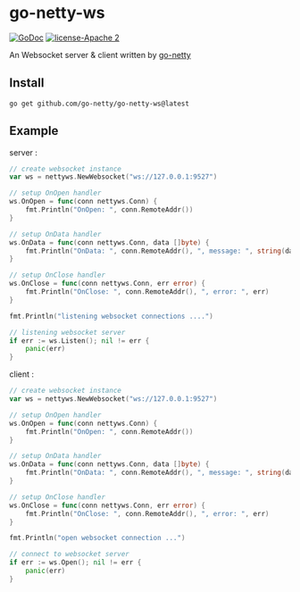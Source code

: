 # go-netty-ws

[![GoDoc][1]][2] [![license-Apache 2][3]][4]

<!--[![Downloads][7]][8]-->

[1]: https://godoc.org/github.com/go-netty/go-netty-ws?status.svg
[2]: https://godoc.org/github.com/go-netty/go-netty-ws
[3]: https://img.shields.io/badge/license-Apache%202-blue.svg
[4]: LICENSE

An Websocket server & client written by [go-netty](https://github.com/go-netty/go-netty)

## Install
```
go get github.com/go-netty/go-netty-ws@latest
```

## Example

server :
```go
// create websocket instance
var ws = nettyws.NewWebsocket("ws://127.0.0.1:9527")

// setup OnOpen handler
ws.OnOpen = func(conn nettyws.Conn) {
    fmt.Println("OnOpen: ", conn.RemoteAddr())
}

// setup OnData handler
ws.OnData = func(conn nettyws.Conn, data []byte) {
    fmt.Println("OnData: ", conn.RemoteAddr(), ", message: ", string(data))
}

// setup OnClose handler
ws.OnClose = func(conn nettyws.Conn, err error) {
    fmt.Println("OnClose: ", conn.RemoteAddr(), ", error: ", err)
}

fmt.Println("listening websocket connections ....")

// listening websocket server
if err := ws.Listen(); nil != err {
    panic(err)
}

```

client :
```go
// create websocket instance
var ws = nettyws.NewWebsocket("ws://127.0.0.1:9527")

// setup OnOpen handler
ws.OnOpen = func(conn nettyws.Conn) {
    fmt.Println("OnOpen: ", conn.RemoteAddr())
}

// setup OnData handler
ws.OnData = func(conn nettyws.Conn, data []byte) {
    fmt.Println("OnData: ", conn.RemoteAddr(), ", message: ", string(data))
}

// setup OnClose handler
ws.OnClose = func(conn nettyws.Conn, err error) {
    fmt.Println("OnClose: ", conn.RemoteAddr(), ", error: ", err)
}

fmt.Println("open websocket connection ...")

// connect to websocket server
if err := ws.Open(); nil != err {
    panic(err)
}
```
